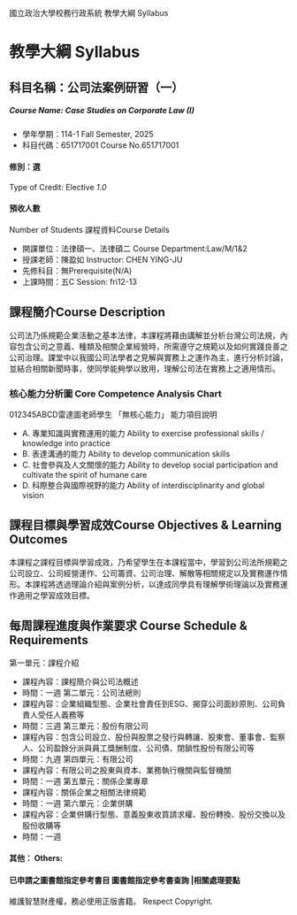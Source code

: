 國立政治大學校務行政系統 教學大綱 Syllabus
# 教學大綱 Syllabus
##  科目名稱：公司法案例研習（一）
#####  Course Name: Case Studies on Corporate Law (I)
  * 學年學期：114-1 Fall Semester, 2025 
  * 科目代碼：651717001 Course No.651717001
#### 修別：選
Type of Credit: Elective 
_1.0_
#### 預收人數
Number of Students
課程資料Course Details
  * 開課單位：法律碩一、法律碩二 Course Department:Law/M/1&2 
  * 授課老師：陳盈如 Instructor: CHEN YING-JU 
  * 先修科目：無Prerequisite(N/A)
  * 上課時間：五C Session: fri12-13
##  課程簡介Course Description
公司法乃係規範企業活動之基本法律，本課程將藉由講解並分析台灣公司法規，內容包含公司之意義、種類及相關企業經營時，所需遵守之規範以及如何實踐良善之公司治理。課堂中以我國公司法學者之見解與實務上之運作為主，進行分析討論，並結合相關新聞時事，使同學能夠學以致用，理解公司法在實務上之適用情形。
###  核心能力分析圖 Core Competence Analysis Chart
012345ABCD雷達圖老師學生
「無核心能力」 
能力項目說明
  * A. 專業知識與實務運用的能力 Ability to exercise professional skills / knowledge into practice
  * B. 表達溝通的能力 Ability to develop communication skills
  * C. 社會參與及人文關懷的能力 Ability to develop social participation and cultivate the spirit of humane care
  * D. 科際整合與國際視野的能力 Ability of interdisciplinarity and global vision
##  課程目標與學習成效Course Objectives & Learning Outcomes 
本課程之課程目標與學習成效，乃希望學生在本課程當中，學習到公司法所規範之公司設立、公司經營運作、公司籌資、公司治理、解散等相關規定以及實務運作情形。本課程將透過理論介紹與案例分析，以達成同學具有理解學術理論以及實務運作適用之學習成效目標。
##  每周課程進度與作業要求 Course Schedule & Requirements
第一單元：課程介紹
  * 課程內容：課程簡介與公司法概述
  * 時間：一週
第二單元：公司法總則
  * 課程內容：企業組織型態、企業社會責任到ESG、揭穿公司面紗原則、公司負責人受任人義務等
  * 時間：三週
第三單元：股份有限公司
  * 課程內容：包含公司設立、股份與股票之發行與轉讓、股東會、董事會、監察人、公司盈餘分派與員工獎酬制度、公司債、閉鎖性股份有限公司等
  * 時間：九週
第四單元：有限公司
  * 課程內容：有限公司之股東與資本、業務執行機關與監督機關
  * 時間：一週
第五單元：關係企業專章
  * 課程內容：關係企業之相關法律規範
  * 時間：一週
第六單元：企業併購
  * 課程內容：企業併購行型態、意義股東收買請求權、股份轉換、股份交換以及股份收購等
  * 時間：一週
####  其他： Others:
####  已申請之圖書館指定參考書目  圖書館指定參考書查詢 |相關處理要點
維護智慧財產權，務必使用正版書籍。 Respect Copyright.